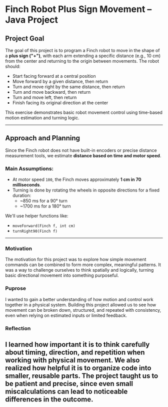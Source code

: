 # Finch Robot Plus Sign Movement – Java Project

## Project Goal

The goal of this project is to program a Finch robot to move in the shape of a **plus sign ("+")**, with each arm extending a specific distance (e.g., 10 cm) from the center and returning to the origin between movements. The robot should:

- Start facing forward at a central position
- Move forward by a given distance, then return
- Turn and move right by the same distance, then return
- Turn and move backward, then return
- Turn and move left, then return
- Finish facing its original direction at the center

This exercise demonstrates basic robot movement control using time-based motion estimation and turning logic.

---

## Approach and Planning

Since the Finch robot does not have built-in encoders or precise distance measurement tools, we estimate **distance based on time and motor speed**.

### Main Assumptions:

- At motor speed `100`, the Finch moves approximately **1 cm in 70 milliseconds**.
- Turning is done by rotating the wheels in opposite directions for a fixed duration:
  - ~850 ms for a 90° turn
  - ~1700 ms for a 180° turn

We'll use helper functions like:

- `moveForward(Finch f, int cm)`
- `turnRight90(Finch f)`

---

### Motivation
The motivation for this project was to explore how simple movement commands can be combined to form more complex, meaningful patterns. It was a way to challenge ourselves to think spatially and logically, turning basic directional movement into something purposeful.

### Puprose
I wanted to gain a better understanding of how motion and control work together in a physical system. Building this project allowed us to see how movement can be broken down, structured, and repeated with consistency, even when relying on estimated inputs or limited feedback.

### Reflection
I learned how important it is to think carefully about timing, direction, and repetition when working with physical movement. We also realized how helpful it is to organize code into smaller, reusable parts. The project taught us to be patient and precise, since even small miscalculations can lead to noticeable differences in the outcome.
----

